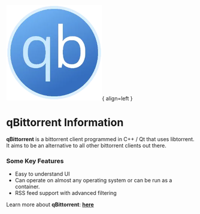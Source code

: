 ![qBittorrent](../assets/images/qbittorrent-logo-256.webp){ align=left }
# **qBittorrent Information**
**qBittorrent** is a bittorrent client programmed in C++ / Qt that uses libtorrent. It aims to be an alternative to all other bittorrent clients out there. 

<div style="clear: both;"></div>


### **Some Key Features**

- Easy to understand UI
- Can operate on almost any operating system or can be run as a container.
- RSS feed support with advanced filtering


Learn more about **qBittorrent**: **[here](https://www.qbittorrent.org//)**